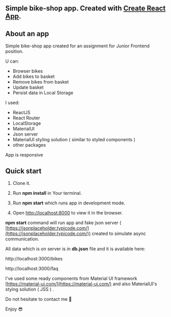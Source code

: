 
## Simple bike-shop app. Created with [Create React App]([https://github.com/facebook/create-react-app](https://github.com/facebook/create-react-app)).

## About an app 
Simple bike-shop app created for an assignment for Junior Frontend position.

U can: 
- Browser bikes
- Add bikes to basket
- Remove bikes from basket
- Update basket
- Persist data in Local Storage

I used:
- ReactJS
- React Router
- LocalStorage 
- MaterialUI
- Json server
- MaterialUI styling solution ( similar to styled components ) 
- other packages

App is responsive

## Quick start  

1. Clone it.

2. Run **npm install** in Your terminal.

3. Run **npm start** which runs app in development mode.

4. Open [http://localhost:8000](http://localhost:3000) to view it in the browser.

  

**npm start** command will run app and fake json server ( [https://jsonplaceholder.typicode.com/](https://jsonplaceholder.typicode.com/)) created to simulate async communication.

  

All data which is on server is in **db.json** file and it is available here:

http://localhost:3000/bikes

http://localhost:3000/faq

  

I've used some ready components from Material UI framework [https://material-ui.com/](https://material-ui.com/) and also MaterialUI's stying solution ( JSS ) .

  

Do not hesitate to contact me :green_heart:

  

Enjoy :sunglasses:
